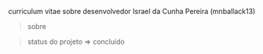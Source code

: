 <p>curriculum vitae sobre desenvolvedor Israel da Cunha Pereira (mnballack13)</p>

>sobre


>status do projeto => concluido
